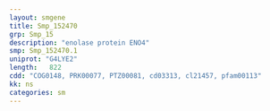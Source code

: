 ```yaml
---
layout: smgene
title: Smp_152470
grp: Smp_15
description: "enolase protein ENO4"
smp: Smp_152470.1
uniprot: "G4LYE2"
length:   822
cdd: "COG0148, PRK00077, PTZ00081, cd03313, cl21457, pfam00113"
kk: ns
categories: sm
---
```

